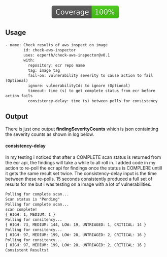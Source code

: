 
<p align="center">
  <img src="badges/coverage.svg">
</p>

## Usage ##
```
- name: Check results of aws inspect on image
        id: check-aws-inspector
        uses: ecperth/check-aws-inspector@v0.1
        with:
          repository: ecr repo name
          tag: image tag
          fail-on: vulnerability severity to cause action to fail (Optional)
          ignore: vulnerabilityIds to ignore (Optional)
          timeout: time (s) to get complete status from ecr before action fails
          consistency-delay: time (s) between polls for consistency 
```
## Output ##
There is just one output **findingSeverityCounts** which is json containting the severity counts as shown in log below.

#### consistency-delay ####
In my testing i noticed that after a COMPLETE scan status is returned from the ecr api, the findings will take a while to all roll in. I added code in my action to re-poll the ecr api for findings once the status is COMPLERE untill it gets the same result set twice. The consistency-delay input is the time between these re-polls. 15 seconds consistently produced a full set of results for me but i was testing on a image with a lot of vulnerabilities.

```
Polling for complete scan...
Scan status is "Pending"
Polling for complete scan...
scan complete!
{ HIGH: 1, MEDIUM: 1 }
Polling for consitency...
{ HIGH: 73, MEDIUM: 144, LOW: 19, UNTRIAGED: 1, CRITICAL: 14 }
Polling for consitency...
{ HIGH: 97, MEDIUM: 199, LOW: 28, UNTRIAGED: 2, CRITICAL: 16 }
Polling for consitency...
{ HIGH: 97, MEDIUM: 199, LOW: 28, UNTRIAGED: 2, CRITICAL: 16 }
Consistent Results!
```
